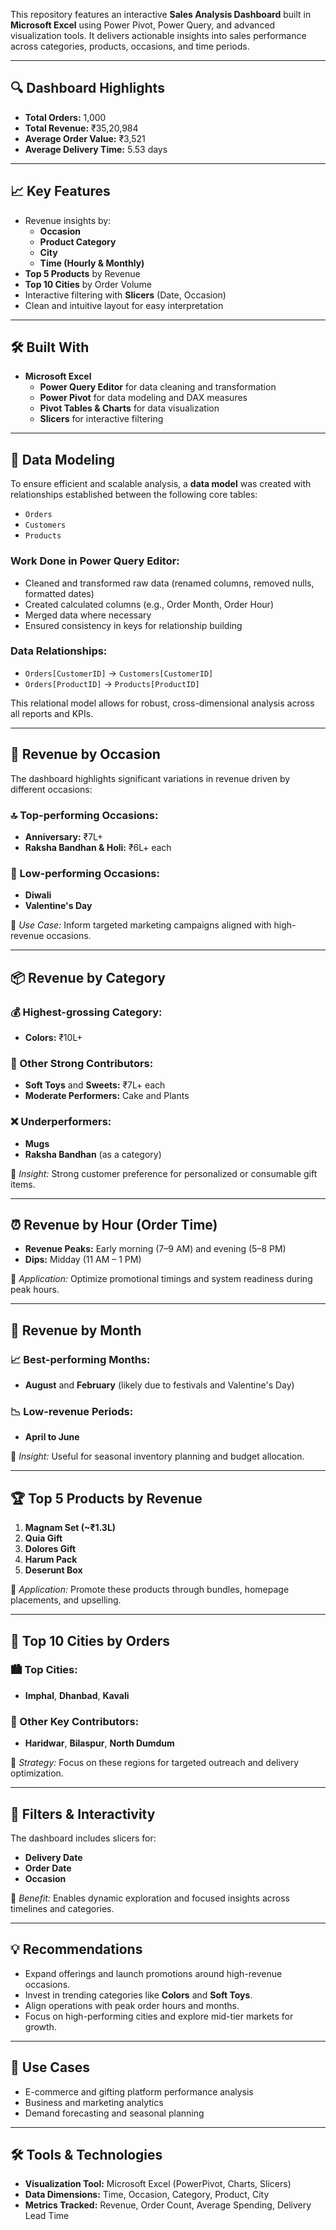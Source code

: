 This repository features an interactive **Sales Analysis Dashboard** built in **Microsoft Excel** using Power Pivot, Power Query, and advanced visualization tools. It delivers actionable insights into sales performance across categories, products, occasions, and time periods.

---

## 🔍 Dashboard Highlights

- **Total Orders:** 1,000  
- **Total Revenue:** ₹35,20,984  
- **Average Order Value:** ₹3,521  
- **Average Delivery Time:** 5.53 days

---

## 📈 Key Features

- Revenue insights by:
  - **Occasion**
  - **Product Category**
  - **City**
  - **Time (Hourly & Monthly)**
- **Top 5 Products** by Revenue
- **Top 10 Cities** by Order Volume
- Interactive filtering with **Slicers** (Date, Occasion)
- Clean and intuitive layout for easy interpretation

---

## 🛠 Built With

- **Microsoft Excel**
  - **Power Query Editor** for data cleaning and transformation
  - **Power Pivot** for data modeling and DAX measures
  - **Pivot Tables & Charts** for data visualization
  - **Slicers** for interactive filtering

---

## 🧩 Data Modeling

To ensure efficient and scalable analysis, a **data model** was created with relationships established between the following core tables:

- `Orders`  
- `Customers`  
- `Products`

### Work Done in Power Query Editor:

- Cleaned and transformed raw data (renamed columns, removed nulls, formatted dates)
- Created calculated columns (e.g., Order Month, Order Hour)
- Merged data where necessary
- Ensured consistency in keys for relationship building

### Data Relationships:

- `Orders[CustomerID]` → `Customers[CustomerID]`  
- `Orders[ProductID]` → `Products[ProductID]`  

This relational model allows for robust, cross-dimensional analysis across all reports and KPIs.

---
## 🎉 Revenue by Occasion

The dashboard highlights significant variations in revenue driven by different occasions:

### 🔝 Top-performing Occasions:
- **Anniversary:** ₹7L+  
- **Raksha Bandhan & Holi:** ₹6L+ each

### 🔻 Low-performing Occasions:
- **Diwali**  
- **Valentine's Day**

📌 *Use Case:* Inform targeted marketing campaigns aligned with high-revenue occasions.

---

## 📦 Revenue by Category

### 💰 Highest-grossing Category:
- **Colors:** ₹10L+

### 🧸 Other Strong Contributors:
- **Soft Toys** and **Sweets:** ₹7L+ each  
- **Moderate Performers:** Cake and Plants

### ❌ Underperformers:
- **Mugs**  
- **Raksha Bandhan** (as a category)

📌 *Insight:* Strong customer preference for personalized or consumable gift items.

---

## ⏰ Revenue by Hour (Order Time)

- **Revenue Peaks:** Early morning (7–9 AM) and evening (5–8 PM)  
- **Dips:** Midday (11 AM – 1 PM)

📌 *Application:* Optimize promotional timings and system readiness during peak hours.

---

## 📅 Revenue by Month

### 📈 Best-performing Months:
- **August** and **February** (likely due to festivals and Valentine's Day)

### 📉 Low-revenue Periods:
- **April to June**

📌 *Insight:* Useful for seasonal inventory planning and budget allocation.

---

## 🏆 Top 5 Products by Revenue

1. **Magnam Set (~₹1.3L)**  
2. **Quia Gift**  
3. **Dolores Gift**  
4. **Harum Pack**  
5. **Deserunt Box**

📌 *Application:* Promote these products through bundles, homepage placements, and upselling.

---

## 🌆 Top 10 Cities by Orders

### 🏙️ Top Cities:
- **Imphal**, **Dhanbad**, **Kavali**

### 📍 Other Key Contributors:
- **Haridwar**, **Bilaspur**, **North Dumdum**

📌 *Strategy:* Focus on these regions for targeted outreach and delivery optimization.

---

## 🎯 Filters & Interactivity

The dashboard includes slicers for:
- **Delivery Date**
- **Order Date**
- **Occasion**

📌 *Benefit:* Enables dynamic exploration and focused insights across timelines and categories.

---

## 💡 Recommendations

- Expand offerings and launch promotions around high-revenue occasions.
- Invest in trending categories like **Colors** and **Soft Toys**.
- Align operations with peak order hours and months.
- Focus on high-performing cities and explore mid-tier markets for growth.

---

## 📁 Use Cases

- E-commerce and gifting platform performance analysis  
- Business and marketing analytics  
- Demand forecasting and seasonal planning

---

## 🛠️ Tools & Technologies

- **Visualization Tool:** Microsoft Excel (PowerPivot, Charts, Slicers)  
- **Data Dimensions:** Time, Occasion, Category, Product, City  
- **Metrics Tracked:** Revenue, Order Count, Average Spending, Delivery Lead Time

